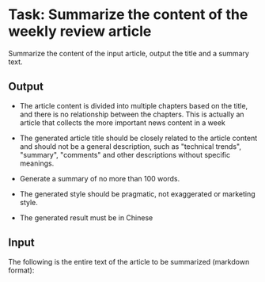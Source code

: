 # Task: Summarize the content of the weekly review article

Summarize the content of the input article, output the title and a summary text.

## Output

- The article content is divided into multiple chapters based on the title, and there is no relationship between the chapters. This is actually an article that collects the more important news content in a week

- The generated article title should be closely related to the article content and should not be a general description, such as "technical trends", "summary", "comments" and other descriptions without specific meanings.
- Generate a summary of no more than 100 words.
- The generated style should be pragmatic, not exaggerated or marketing style.
- The generated result must be in Chinese

## Input

The following is the entire text of the article to be summarized (markdown format):

```markdown

```
